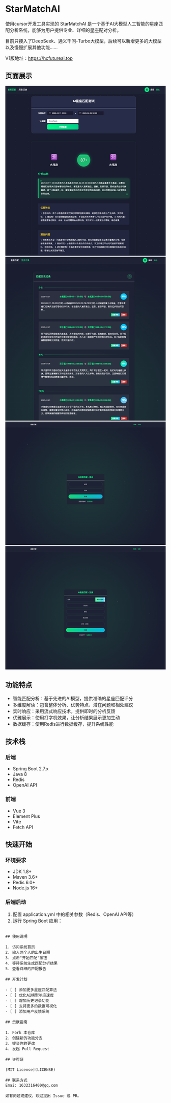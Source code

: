 # StarMatchAI
使用cursor开发工具实现的 StarMatchAI 是一个基于AI大模型人工智能的星座匹配分析系统，能够为用户提供专业、详细的星座配对分析。

目前只接入了DeepSeek、通义千问-Turbo大模型，后续可以新增更多的大模型以及慢慢扩展其他功能......

V1版地址：https://hcfutureai.top

## 页面展示
![img.png](image/img1.png)
![img.png](image/img2.png)
![img.png](image/login_img.png)
![img.png](image/register_img.png)

## 功能特点

- 智能匹配分析：基于先进的AI模型，提供准确的星座匹配评分
- 多维度解读：包含整体分析、优势特点、潜在问题和相处建议
- 实时响应：采用流式响应技术，提供即时的分析反馈
- 优雅展示：使用打字机效果，让分析结果展示更加生动
- 数据缓存：使用Redis进行数据缓存，提升系统性能

## 技术栈

### 后端
- Spring Boot 2.7.x
- Java 8
- Redis
- OpenAI API

### 前端
- Vue 3
- Element Plus
- Vite
- Fetch API

## 快速开始

### 环境要求
- JDK 1.8+
- Maven 3.6+
- Redis 6.0+
- Node.js 16+

### 后端启动
1. 配置 application.yml 中的相关参数（Redis、OpenAI API等）
2. 运行 Spring Boot 应用：
```

## 使用说明

1. 访问系统首页
2. 输入两个人的出生日期
3. 点击"开始匹配"按钮
4. 等待系统生成匹配分析结果
5. 查看详细的匹配报告

## 开发计划

- [ ] 添加更多星座匹配算法
- [ ] 优化AI模型响应速度
- [ ] 增加历史记录功能
- [ ] 支持更多的数据可视化
- [ ] 添加用户反馈系统

## 贡献指南

1. Fork 本仓库
2. 创建新的功能分支
3. 提交你的更改
4. 发起 Pull Request

## 许可证

[MIT License](LICENSE)

## 联系方式
Emai: 1632316400@qq.com

如有问题或建议，欢迎提出 Issue 或 PR。
